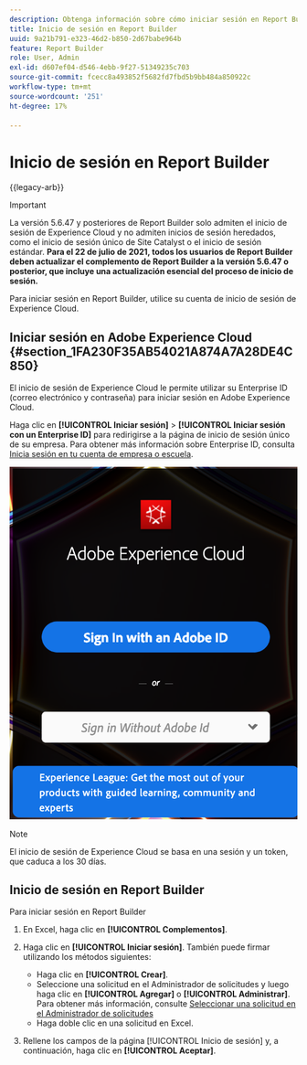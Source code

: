 ```yaml
---
description: Obtenga información sobre cómo iniciar sesión en Report Builder con su cuenta de inicio de sesión de Experience Cloud.
title: Inicio de sesión en Report Builder
uuid: 9a21b791-e323-46d2-b850-2d67babe964b
feature: Report Builder
role: User, Admin
exl-id: d607ef04-d546-4ebb-9f27-51349235c703
source-git-commit: fcecc8a493852f5682fd7fbd5b9bb484a850922c
workflow-type: tm+mt
source-wordcount: '251'
ht-degree: 17%

---
```


# Inicio de sesión en Report Builder

{{legacy-arb}}

>[!IMPORTANT]
>
>La versión 5.6.47 y posteriores de Report Builder solo admiten el inicio de sesión de Experience Cloud y no admiten inicios de sesión heredados, como el inicio de sesión único de Site Catalyst o el inicio de sesión estándar. **Para el 22 de julio de 2021, todos los usuarios de Report Builder deben actualizar el complemento de Report Builder a la versión 5.6.47 o posterior, que incluye una actualización esencial del proceso de inicio de sesión.**

Para iniciar sesión en Report Builder, utilice su cuenta de inicio de sesión de Experience Cloud.

## Iniciar sesión en Adobe Experience Cloud {#section_1FA230F35AB54021A874A7A28DE4C850}

El inicio de sesión de Experience Cloud le permite utilizar su Enterprise ID (correo electrónico y contraseña) para iniciar sesión en Adobe Experience Cloud.

Haga clic en **[!UICONTROL Iniciar sesión]** > **[!UICONTROL Iniciar sesión con un Enterprise ID]** para redirigirse a la página de inicio de sesión único de su empresa. Para obtener más información sobre Enterprise ID, consulta [Inicia sesión en tu cuenta de empresa o escuela](https://helpx.adobe.com/es/enterprise/kb/enterprise-id-faq.html#whatis).

![Captura de pantalla que muestra la ventana de inicio de sesión de Adobe Experience Cloud con las opciones para iniciar sesión con o sin tu Adobe ID](assets/adobe_id_login.png)

>[!NOTE]
>
>El inicio de sesión de Experience Cloud se basa en una sesión y un token, que caduca a los 30 días.

## Inicio de sesión en Report Builder

Para iniciar sesión en Report Builder

1. En Excel, haga clic en **[!UICONTROL Complementos]**.
1. Haga clic en **[!UICONTROL Iniciar sesión]**. También puede firmar utilizando los métodos siguientes:

   * Haga clic en **[!UICONTROL Crear]**.
   * Seleccione una solicitud en el Administrador de solicitudes y luego haga clic en **[!UICONTROL Agregar]** o **[!UICONTROL Administrar]**. Para obtener más información, consulte [Seleccionar una solicitud en el Administrador de solicitudes](/help/analyze/legacy-report-builder/manage-requests/r-arb-manage-requests.md)
   * Haga doble clic en una solicitud en Excel.

1. Rellene los campos de la página [!UICONTROL Inicio de sesión] y, a continuación, haga clic en **[!UICONTROL Aceptar]**.
